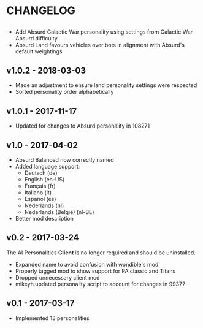 # CHANGELOG

##

 - Add Absurd Galactic War personality using settings from Galactic War Absurd difficulty
 - Absurd Land favours vehicles over bots in alignment with Absurd's default weightings

## v1.0.2 - 2018-03-03

 - Made an adjustment to ensure land personality settings were respected
 - Sorted personality order alphabetically

## v1.0.1 - 2017-11-17

 - Updated for changes to Absurd personality in 108271

## v1.0 - 2017-04-02

 - Absurd Balanced now correctly named
 - Added language support:
   - Deutsch (de)
   - English (en-US)
   - Français (fr)
   - Italiano (it)
   - Español (es)
   - Nederlands (nl)
   - Nederlands (België) (nl-BE)
 - Better mod description

## v0.2 - 2017-03-24

The AI Personalities **Client** is no longer required and should be uninstalled.

 - Expanded name to avoid confusion with wondible's mod
 - Properly tagged mod to show support for PA classic and Titans
 - Dropped unnecessary client mod
 - mikeyh updated personality script to account for changes in 99377

## v0.1 - 2017-03-17

 - Implemented 13 personalities